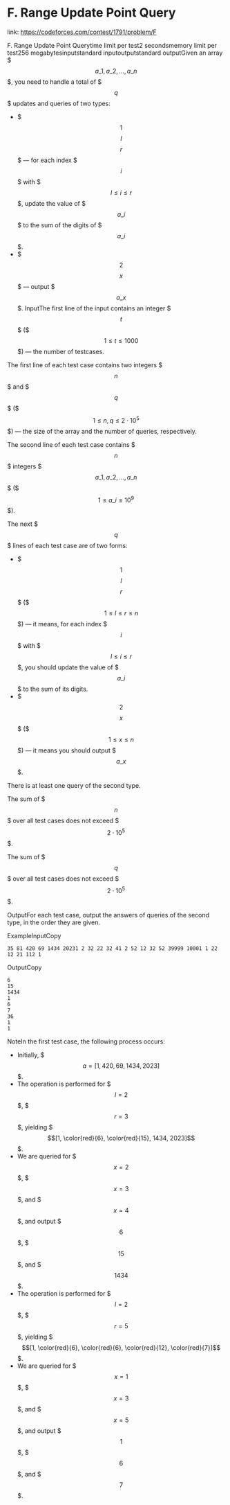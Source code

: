 # F. Range Update Point Query 
 
 link: https://codeforces.com/contest/1791/problem/F 
 
 F. Range Update Point Querytime limit per test2 secondsmemory limit per test256 megabytesinputstandard inputoutputstandard outputGiven an array $$$a\_1, a\_2, \dots, a\_n$$$, you need to handle a total of $$$q$$$ updates and queries of two types:

* $$$1$$$ $$$l$$$ $$$r$$$ — for each index $$$i$$$ with $$$l \leq i \leq r$$$, update the value of $$$a\_i$$$ to the sum of the digits of $$$a\_i$$$.
* $$$2$$$ $$$x$$$ — output $$$a\_x$$$.
InputThe first line of the input contains an integer $$$t$$$ ($$$1 \leq t \leq 1000$$$) — the number of testcases.

The first line of each test case contains two integers $$$n$$$ and $$$q$$$ ($$$1 \le n, q \le 2 \cdot 10^5$$$) — the size of the array and the number of queries, respectively.

The second line of each test case contains $$$n$$$ integers $$$a\_1, a\_2, \dots, a\_n$$$ ($$$1 \le a\_i \le 10^9$$$).

The next $$$q$$$ lines of each test case are of two forms:

* $$$1$$$ $$$l$$$ $$$r$$$ ($$$1 \leq l \leq r \leq n$$$) — it means, for each index $$$i$$$ with $$$l \leq i \leq r$$$, you should update the value of $$$a\_i$$$ to the sum of its digits.
* $$$2$$$ $$$x$$$ ($$$1 \leq x \leq n$$$) — it means you should output $$$a\_x$$$.

There is at least one query of the second type.

The sum of $$$n$$$ over all test cases does not exceed $$$2 \cdot 10^5$$$.

The sum of $$$q$$$ over all test cases does not exceed $$$2 \cdot 10^5$$$.

OutputFor each test case, output the answers of queries of the second type, in the order they are given.

ExampleInputCopy
```
35 81 420 69 1434 20231 2 32 22 32 41 2 52 12 32 52 39999 10001 1 22 12 21 112 1
```
OutputCopy
```
6
15
1434
1
6
7
36
1
1

```
NoteIn the first test case, the following process occurs: 

* Initially, $$$a = [1, 420, 69, 1434, 2023]$$$.
* The operation is performed for $$$l=2$$$, $$$r=3$$$, yielding $$$[1, \color{red}{6}, \color{red}{15}, 1434, 2023]$$$.
* We are queried for $$$x=2$$$, $$$x=3$$$, and $$$x=4$$$, and output $$$6$$$, $$$15$$$, and $$$1434$$$.
* The operation is performed for $$$l=2$$$, $$$r=5$$$, yielding $$$[1, \color{red}{6}, \color{red}{6}, \color{red}{12}, \color{red}{7}]$$$.
* We are queried for $$$x=1$$$, $$$x=3$$$, and $$$x=5$$$, and output $$$1$$$, $$$6$$$, and $$$7$$$.
